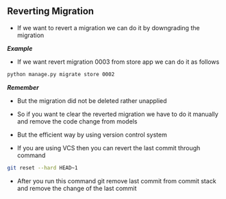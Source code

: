 ## Reverting Migration

- If we want to revert a migration we can do it by downgrading the migration

___Example___

- If we want revert migration 0003 from store app we can do it as follows

```bash
python manage.py migrate store 0002
```

___Remember___

- But the migration did not be deleted rather unapplied

- So if you want te clear the reverted migration we have to do it manually and remove the code change from models

- But the efficient way by using version control system
- If you are using VCS then you can revert the last commit through command

```bash
git reset --hard HEAD~1
```

- After you run this command git remove last commit from commit stack and remove the change of the last commit